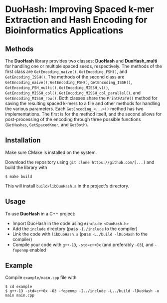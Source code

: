 # DuoHash: Improving Spaced k-mer Extraction and Hash Encoding for Bioinformatics Applications


## Methods
The **DuoHash** library provides two classes: **DuoHash** and **DuoHash_multi** for handling one or multiple spaced seeds, respectively. The methods of the first class are `GetEncoding_naive()`, `GetEncoding_FSH()`, and `GetEncoding_ISSH()`. The methods of the second class are `GetEncoding_naive()`, `GetEncoding_FSH()`, `GetEncoding_ISSH()`, `GetEncoding_FSH_multi()`, `GetEncoding_MISSH_v1()`, `GetEncoding_MISSH_col()`, `GetEncoding_MISSH_col_parallel()`, and `GetEncoding_MISSH_row()`. Both classes share the `PrintFASTA()` method for saving the resulting spaced k-mers to a file and other methods for handling the various parameters. Each `GetEncoding_<...>()` method has two implementations. The first is for the method itself, and the second allows for post-processing of the encoding through three possible functions (`GetHashes`, `GetSpacedKmer`, and `GetBoth`).


## Installation
Make sure CMake is installed on the system.

Download the repository using `git clone https://github.com/[...]` and build the library with 
```shell
$ make build
```

This will install `build/libDuoHash.a` in the project's directory.


## Usage
To use **DuoHash** in a C++ project:
- Import DuoHash in the code using `#include <DuoHash.h>`
- Add the `include` directory (pass `-I./include` to the compiler)
- Link the code with `libDuoHash.a` (pass `-L./build -lDuoHash` to the compiler)
- Compile your code with `g++-13`, `-std=c++0x` (and preferably `-O3`), and `-fopenmp` enabled


## Example
Compile `example/main.cpp` file with
```shell
$ cd example
$ g++-13 -std=c++0x -O3 -fopenmp -I../include -L../build -lDuoHash -o main main.cpp
```
